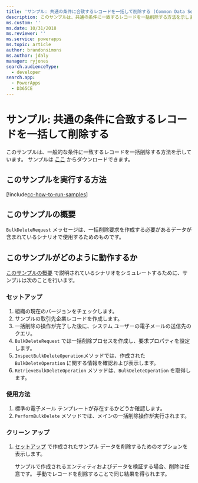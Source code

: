 ```yaml
---
title: 'サンプル: 共通の条件に合致するレコードを一括して削除する (Common Data Service) | Microsoft Docs'
description: このサンプルは、共通の条件に一致するレコードを一括削除する方法を示します
ms.custom: ''
ms.date: 10/31/2018
ms.reviewer: ''
ms.service: powerapps
ms.topic: article
author: brandonsimons
ms.author: jdaly
manager: ryjones
search.audienceType:
  - developer
search.app:
  - PowerApps
  - D365CE
---
```

# <a name="sample-bulk-delete-records-that-match-common-criteria"></a>サンプル: 共通の条件に合致するレコードを一括して削除する

<!-- https://docs.microsoft.com/dynamics365/customer-engagement/developer/sample-bulk-delete-records-match-common-criteria -->

このサンプルは、一般的な条件に一致するレコードを一括削除する方法を示しています。 サンプルは [ここ](https://github.com/Microsoft/PowerApps-Samples/tree/master/cds/orgsvc/C%23/BulkDeleteMatchCriteria) からダウンロードできます。

## <a name="how-to-run-this-sample"></a>このサンプルを実行する方法

[!include[cc-how-to-run-samples](../../includes/cc-how-to-run-samples.md)]

## <a name="what-this-sample-does"></a>このサンプルの概要

`BulkDeleteRequest` メッセージは、一括削除要求を作成する必要があるデータが含まれているシナリオで使用するためのものです。

## <a name="how-this-sample-works"></a>このサンプルがどのように動作するか

[このサンプルの概要](#what-this-sample-does) で説明されているシナリオをシミュレートするために、サンプルは次のことを行います。

### <a name="setup"></a>セットアップ

1. 組織の現在のバージョンをチェックします。
2. サンプルの取引先企業レコードを作成します。
3. 一括削除の操作が完了した後に、システム ユーザーの電子メールの送信先のクエリ。
3. `BulkDeleteRequest` では一括削除プロセスを作成し、要求プロパティを設定します。
4. `InspectBulkDeleteOperation`メソッドでは、作成された `BulkDeleteOperation` に関する情報を確認および表示します。
5. `RetrieveBulkDeleteOperation` メソッドは、`BulkDeleteOperation` を取得します。

### <a name="demonstrate"></a>使用方法

1. 標準の電子メール テンプレートが存在するかどうか確認します。
1. `PerformBulkDelete` メソッドでは、メインの一括削除操作が実行されます。

### <a name="clean-up"></a>クリーン アップ

1. [セットアップ](#setup) で作成されたサンプル データを削除するためのオプションを表示します。

    サンプルで作成されるエンティティおよびデータを検証する場合、削除は任意です。 手動でレコードを削除することで同じ結果を得られます。
